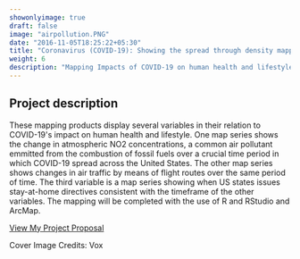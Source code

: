 ```yaml
---
showonlyimage: true
draft: false
image: "airpollution.PNG"
date: "2016-11-05T18:25:22+05:30"
title: "Coronavirus (COVID-19): Showing the spread through density mapping"
weight: 6
description: "Mapping Impacts of COVID-19 on human health and lifestyle."
---
```


## Project description

These mapping products display several variables in their relation to COVID-19's impact on human health and lifestyle. One map series shows the change in atmospheric NO2 concentrations, a common air pollutant emmitted from the combustion of fossil fuels over a crucial time period in which COVID-19 spread across the United States. The other map series shows changes in air traffic by means of flight routes over the same period of time. The third variable is a map series showing when US states issues stay-at-home directives consistent with the timeframe of the other variables. The mapping will be completed with the use of R and RStudio and ArcMap.


[View My Project Proposal](/pdf/project2_proposal)

Cover Image Credits: Vox